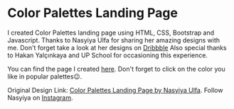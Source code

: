 # Color Palettes Landing Page

I created Color Palettes landing page using HTML, CSS, Bootstrap and Javascript.
Thanks to Nasyiya Ulfa for sharing her amazing designs with me. Don't forget take a look at her designs on [Dribbble](https://dribbble.com/Nasyiyaulfa)
Also special thanks to Hakan Yalçınkaya and UP School for occasioning this experience.

You can find the page I created [here](https://imcagla.github.io/ColorPalettes/). Don't forget to click on the color you like in popular palettes😉.


Original Design Link: [Color Palettes Landing Page by Nasyiya Ulfa](https://dribbble.com/shots/13940580-Color-Palettes-Landing-Page).
Follow Nasyiya on [Instagram](https://www.instagram.com/nasyiya.design/).
